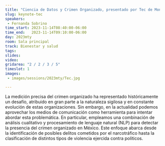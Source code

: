 ```yaml
---
title: "Ciencia de Datos y Crimen Organizado, presentado por Tec de Monterrey"
slug: keynote-tec
speakers:
 - Fernanda Sobrino
time_start: 2023-11-14T08:40:00-06:00
time_end:   2023-11-14T09:10:00-06:00
day: 2023mty
room: Sala principal 
track: Bienestar y salud
tags:
slides: 
video: 
gridarea: "2 / 2 / 3 / 5"
timeslot: 1
images:
 - images/sessions/2023mty/Tec.jpg

---
```


La medición precisa del crimen organizado ha representado históricamente un desafío, atribuido en gran parte a la naturaleza sigilosa y en constante evolución de estas organizaciones. Sin embargo, en la actualidad podemos aprovechar los medios de comunicación como herramienta para intentar abordar esta problemática. En particular, empleamos una combinación de análisis cualitativo y procesamiento de lenguaje natural (NLP) para detectar la presencia del crimen organizado en México. Este enfoque abarca desde la identificación de posibles delitos cometidos por el narcotráfico hasta la clasificación de distintos tipos de violencia ejercida contra políticos.
